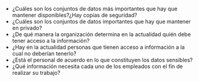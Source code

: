 - ¿Cuáles son los conjuntos de datos más importantes que hay que mantener disponibles?¿Hay copias de seguridad?
- ¿Cuáles son los conjuntos de datos importantes que hay que mantener en privado?
- ¿De qué manera la organización determina en la actualidad quién debe tener acceso a la información?
- ¿Hay en la actualidad personas que tienen acceso a información a la cual no deberían tenerlo?
- ¿Está el personal de acuerdo en lo que constituyen los datos sensibles?
- ¿Qué información necesita cada uno de los empleados con el fin de realizar su trabajo?
